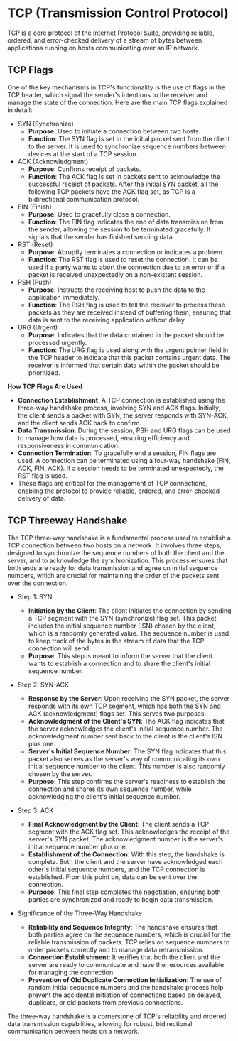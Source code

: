 # TCP (Transmission Control Protocol)

TCP is a core protocol of the Internet Protocol Suite, providing reliable, ordered, and error-checked delivery of a stream of bytes between applications running on hosts communicating over an IP network.

## TCP Flags
One of the key mechanisms in TCP's functionality is the use of flags in the TCP header, which signal the sender's intentions to the receiver and manage the state of the connection. Here are the main TCP flags explained in detail:

- SYN (Synchronize)
  - **Purpose**: Used to initiate a connection between two hosts.
  - **Function**: The SYN flag is set in the initial packet sent from the client to the server. It is used to synchronize sequence numbers between devices at the start of a TCP session.
- ACK (Acknowledgment)
  - **Purpose**: Confirms receipt of packets.
  - **Function**: The ACK flag is set in packets sent to acknowledge the successful receipt of packets. After the initial SYN packet, all the following TCP packets have the ACK flag set, as TCP is a bidirectional communication protocol.
- FIN (Finish)
  - **Purpose**: Used to gracefully close a connection.
  - **Function**: The FIN flag indicates the end of data transmission from the sender, allowing the session to be terminated gracefully. It signals that the sender has finished sending data.
- RST (Reset)
  - **Purpose**: Abruptly terminates a connection or indicates a problem.
  - **Function**: The RST flag is used to reset the connection. It can be used if a party wants to abort the connection due to an error or if a packet is received unexpectedly on a non-existent session.
- PSH (Push)
  - **Purpose**: Instructs the receiving host to push the data to the application immediately.
  - **Function**: The PSH flag is used to tell the receiver to process these packets as they are received instead of buffering them, ensuring that data is sent to the receiving application without delay.
- URG (Urgent)
  - **Purpose**: Indicates that the data contained in the packet should be processed urgently.
  - **Function**: The URG flag is used along with the urgent pointer field in the TCP header to indicate that this packet contains urgent data. The receiver is informed that certain data within the packet should be prioritized.

**How TCP Flags Are Used**
- **Connection Establishment**: A TCP connection is established using the three-way handshake process, involving SYN and ACK flags. Initially, the client sends a packet with SYN, the server responds with SYN-ACK, and the client sends ACK back to confirm.
- **Data Transmission**: During the session, PSH and URG flags can be used to manage how data is processed, ensuring efficiency and responsiveness in communication.
- **Connection Termination**: To gracefully end a session, FIN flags are used. A connection can be terminated using a four-way handshake (FIN, ACK, FIN, ACK). If a session needs to be terminated unexpectedly, the RST flag is used.
- These flags are critical for the management of TCP connections, enabling the protocol to provide reliable, ordered, and error-checked delivery of data.

## TCP Threeway Handshake
The TCP three-way handshake is a fundamental process used to establish a TCP connection between two hosts on a network. It involves three steps, designed to synchronize the sequence numbers of both the client and the server, and to acknowledge the synchronization. This process ensures that both ends are ready for data transmission and agree on initial sequence numbers, which are crucial for maintaining the order of the packets sent over the connection.

- Step 1: SYN
  - **Initiation by the Client**: The client initiates the connection by sending a TCP segment with the SYN (synchronize) flag set. This packet includes the initial sequence number (ISN) chosen by the client, which is a randomly generated value. The sequence number is used to keep track of the bytes in the stream of data that the TCP connection will send.
  - **Purpose**: This step is meant to inform the server that the client wants to establish a connection and to share the client's initial sequence number.
- Step 2: SYN-ACK
  - **Response by the Server**: Upon receiving the SYN packet, the server responds with its own TCP segment, which has both the SYN and ACK (acknowledgment) flags set. This serves two purposes:
  - **Acknowledgment of the Client's SYN**: The ACK flag indicates that the server acknowledges the client's initial sequence number. The acknowledgment number sent back to the client is the client's ISN plus one.
  - **Server's Initial Sequence Number**: The SYN flag indicates that this packet also serves as the server's way of communicating its own initial sequence number to the client. This number is also randomly chosen by the server.
  - **Purpose**: This step confirms the server's readiness to establish the connection and shares its own sequence number, while acknowledging the client's initial sequence number.
- Step 3: ACK
  - **Final Acknowledgment by the Client**: The client sends a TCP segment with the ACK flag set. This acknowledges the receipt of the server's SYN packet. The acknowledgment number is the server's initial sequence number plus one.
  - **Establishment of the Connection**: With this step, the handshake is complete. Both the client and the server have acknowledged each other's initial sequence numbers, and the TCP connection is established. From this point on, data can be sent over the connection.
  - **Purpose**: This final step completes the negotiation, ensuring both parties are synchronized and ready to begin data transmission.

- Significance of the Three-Way Handshake
  - **Reliability and Sequence Integrity**: The handshake ensures that both parties agree on the sequence numbers, which is crucial for the reliable transmission of packets. TCP relies on sequence numbers to order packets correctly and to manage data retransmission.
  - **Connection Establishment**: It verifies that both the client and the server are ready to communicate and have the resources available for managing the connection.
  - **Prevention of Old Duplicate Connection Initialization**: The use of random initial sequence numbers and the handshake process help prevent the accidental initiation of connections based on delayed, duplicate, or old packets from previous connections.

The three-way handshake is a cornerstone of TCP's reliability and ordered data transmission capabilities, allowing for robust, bidirectional communication between hosts on a network.
